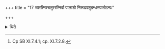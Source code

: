 +++
title = "17 त्र्यरत्निश्चतुररत्निर्वा पालाशो निरूढपशुबन्धस्यातोऽन्यः"

+++

<details><summary>थिते</summary>

17. The sacrificial post of the Nirūḍha-paśubandha (should be) made of Palāśa (-tree) having three or four cubits length; the (sacrificial post) other than this is to be used for a Soma sacrifice—this is the view of the Vājsaneyins.[^1]   


[^1]: Cp SB XI.7.4.1; cp. XI.7.2.8.
</details>
